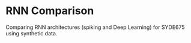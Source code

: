 # RNN Comparison
Comparing RNN architectures (spiking and Deep Learning) for SYDE675 using synthetic data.
